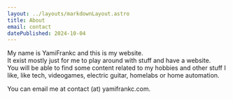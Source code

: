 ```yaml
---
layout: ../layouts/markdownLayout.astro
title: About
email: contact
datePublished: 2024-10-04
---
```


My name is YamiFrankc and this is my website.  
It exist mostly just for me to play around with stuff and have a website.  
You will be able to find some content related to my hobbies and other stuff I like, like tech, videogames, electric guitar, homelabs or home automation.  



You can email me at contact (at) yamifrankc.com.
